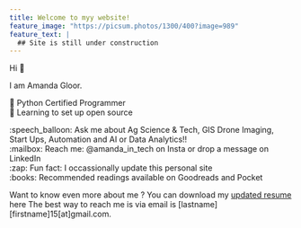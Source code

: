 ```yaml
---
title: Welcome to myy website!
feature_image: "https://picsum.photos/1300/400?image=989"
feature_text: |
  ## Site is still under construction 
---
```


Hi :wave:

I am Amanda Gloor.

:telescope: Python Certified Programmer \
:seedling: Learning to set up open source

<p>  
:speech_balloon: Ask me about Ag Science & Tech, GIS Drone Imaging, Start Ups, Automation and AI or Data Analytics!! <br>
:mailbox: Reach me: @amanda_in_tech on Insta or drop a message on LinkedIn <br>
:zap: Fun fact: I occassionally update this personal site <br>
:books: Recommended readings available on Goodreads and Pocket 
</p>

Want to know even more about me ?
You can download my [updated resume](https://github.com/amandagloor/amandagloor.github.io/blob/main/resume.md) here
The best way to reach me is via email is [lastname][firstname]15[at]gmail.com.
